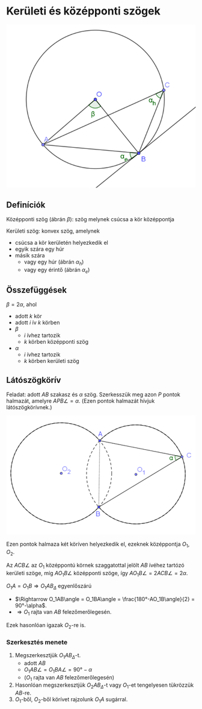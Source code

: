 # Kerületi és középponti szögek

![](imgs/kerületi-és-középponti-szögek.png)

## Definíciók

Középponti szög (ábrán $\beta$): szög melynek csúcsa a kör középpontja

Kerületi szög: konvex szög, amelynek

- csúcsa a kör kerületén helyezkedik el
- egyik szára egy húr
- másik szára
    - vagy egy húr (ábrán $\alpha_h$)
    - vagy egy érintő (ábrán $\alpha_e$)

## Összefüggések

$\beta = 2\alpha$, ahol

- adott $k$ kör
- adott $i$ ív $k$ körben
- $\beta$
    - $i$ ívhez tartozik
    - $k$ körben középponti szög
- $\alpha$
    - $i$ ívhez tartozik
    - $k$ körben kerületi szög

## Látószögkörív

Feladat: adott $AB$ szakasz és $\alpha$ szög. Szerkesszük meg azon $P$ pontok halmazát, amelyre $APB\angle=\alpha$. (Ezen pontok halmazát hívjuk látószögkörívnek.)

![](imgs/látószögek.png)

Ezen pontok halmaza két köríven helyezkedik el, ezeknek középpontja $O_1$, $O_2$.

Az $ACB\angle$ az $O_1$ középpontú körnek szaggatottal jelölt $AB$ ívéhez tartózó kerületi szöge, míg $AO_1B\angle$ középponti szöge, így $AO_1B\angle = 2ACB\angle = 2\alpha$.

$O_1A=O_1B\Rightarrow O_1AB_\Delta$ egyenlőszárú

 - $\Rightarrow O_1AB\angle = O_1BA\angle = \frac{180°-AO_1B\angle}{2} = 90°-\alpha$.
 - $\Rightarrow O_1$ rajta van $AB$ felezőmerőlegesén.

Ezek hasonlóan igazak $O_2$-re is.

### Szerkesztés menete

1. Megszerkesztjük $O_1AB_\Delta$-t.
    - adott $AB$
    - $O_1AB\angle=O_1BA\angle=90°-\alpha$
    - ($O_1$ rajta van $AB$ felezőmerőlegesén)
2. Hasonlóan megszerkesztjük $O_2AB_\Delta$-t vagy $O_1$-et tengelyesen tükrözzük $AB$-re.
3. $O_1$-ből, $O_2$-ből körívet rajzolunk $O_1A$ sugárral.